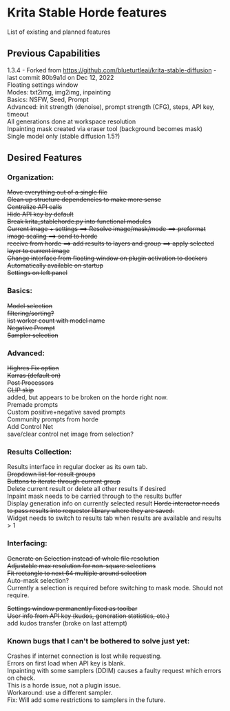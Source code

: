 # Krita Stable Horde features
List of existing and planned features  
## Previous Capabilities
1.3.4 - Forked from https://github.com/blueturtleai/krita-stable-diffusion - last commit 80b9a1d on Dec 12, 2022  
    Floating settings window  
        Modes: txt2img, img2img, inpainting  
        Basics: NSFW, Seed, Prompt  
        Advanced: init strength (denoise), prompt strength (CFG), steps, API key, timeout  
    All generations done at workspace resolution  
    Inpainting mask created via eraser tool (background becomes mask)  
    Single model only (stable diffusion 1.5?)  
## Desired Features
### Organization:
~~Move everything out of a single file~~  
~~Clean up structure dependencies to make more sense~~  
~~Centralize API calls~~  
~~Hide API key by default~~  
~~Break krita_stablehorde.py into functional modules~~  
    ~~Current image + settings ==> Resolve image/mask/mode ==> preformat image scaling ==> send to horde~~  
    ~~receive from horde ==> add results to layers and group ==> apply selected layer to current image~~  
~~Change interface from floating window on plugin activation to dockers~~  
    ~~Automatically available on startup~~  
    ~~Settings on left panel~~  
### Basics:
~~Model selection~~  
    ~~filtering/sorting?~~  
    ~~list worker count with model name~~  
~~Negative Prompt~~  
~~Sampler selection~~  
### Advanced:
~~Highres Fix option~~  
~~Karras (default on)~~  
~~Post Processors~~  
~~CLIP skip~~  
    added, but appears to be broken on the horde right now.  
Premade prompts  
    Custom positive+negative saved prompts  
    Community prompts from horde  
Add Control Net  
    save/clear control net image from selection?  
### Results Collection:
Results interface in regular docker as its own tab.  
    ~~Dropdown list for result groups~~  
    ~~Buttons to iterate through current group~~  
    Delete current result or delete all other results if desired  
    Inpaint mask needs to be carried through to the results buffer  
    Display generation info on currently selected result
~~Horde interactor needs to pass results into requestor library where they are saved.~~  
Widget needs to switch to results tab when results are available and results > 1

### Interfacing:
~~Generate on Selection instead of whole file resolution~~  
    ~~Adjustable max resolution for non-square selections~~  
    ~~Fit rectangle to next 64 multiple around selection~~  
    Auto-mask selection?  
        Currently a selection is required before switching to mask mode. Should not require.  

~~Settings window permanently fixed as toolbar~~  
~~User info from API key (kudos, generation statistics, etc.)~~  
    add kudos transfer (broke on last attempt)  
### Known bugs that I can't be bothered to solve just yet:
Crashes if internet connection is lost while requesting.  
Errors on first load when API key is blank.  
Inpainting with some samplers (DDIM) causes a faulty request which errors on check.  
    This is a horde issue, not a plugin issue.  
    Workaround: use a different sampler.  
    Fix: Will add some restrictions to samplers in the future.  